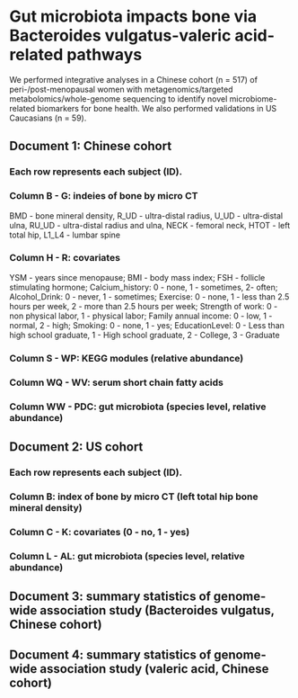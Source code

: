 # Gut microbiota impacts bone via Bacteroides vulgatus-valeric acid-related pathways
We performed integrative analyses in a Chinese cohort (n = 517) of peri-/post-menopausal women with metagenomics/targeted metabolomics/whole-genome sequencing to identify novel microbiome-related biomarkers for bone health. We also performed validations in US Caucasians (n = 59).
## Document 1: Chinese cohort 
### Each row represents each subject (ID). 
### Column B - G: indeies of bone by micro CT
BMD - bone mineral density, R_UD - ultra-distal radius, U_UD - ultra-distal ulna, RU_UD - ultra-distal radius and ulna, NECK - femoral neck, HTOT - left total hip, L1_L4 - lumbar spine
### Column H - R: covariates
YSM - years since menopause; BMI - body mass index; FSH - follicle stimulating hormone; Calcium_history: 0 - none, 1 - sometimes, 2- often; Alcohol_Drink: 0 - never, 1 - sometimes; Exercise: 0 - none, 1 - less than 2.5 hours per week, 2 - more than 2.5 hours per week; Strength of work: 0 - non physical labor, 1 - physical labor; Family annual income: 0 - low, 1 - normal, 2 - high; Smoking: 0 - none, 1 - yes; EducationLevel: 0 - Less than high school graduate, 1 - High school graduate, 2 - College, 3 - Graduate
### Column S - WP: KEGG modules (relative abundance)
### Column WQ - WV: serum short chain fatty acids
### Column WW - PDC: gut microbiota (species level, relative abundance)
## Document 2: US cohort
### Each row represents each subject (ID). 
### Column B: index of bone by micro CT (left total hip bone mineral density)
### Column C - K: covariates (0 - no, 1 - yes)
### Column L - AL: gut microbiota (species level, relative abundance)
## Document 3: summary statistics of genome-wide association study (Bacteroides vulgatus, Chinese cohort)
## Document 4: summary statistics of genome-wide association study (valeric acid, Chinese cohort)
